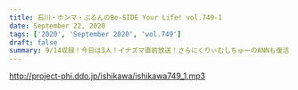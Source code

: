 ```yaml
---
title: 石川・ホンマ・ぶるんのBe-SIDE Your Life! vol.749-1
date: September 22, 2020
tags: ['2020', 'September 2020', 'vol.749']
draft: false
summary: 9/14収録！今日は3人！イナズマ直前放送！さらにくりぃむしちゅーのANNも復活！！
---
```


http://project-phi.ddo.jp/ishikawa/ishikawa749_1.mp3
